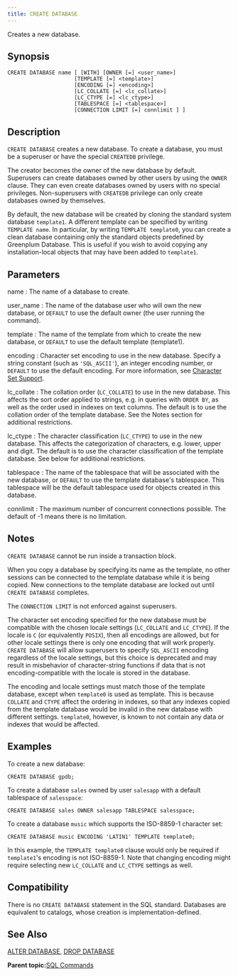 ```yaml
---
title: CREATE DATABASE 
---
```


Creates a new database.

## <a id="section2"></a>Synopsis 

``` {#sql_command_synopsis}
CREATE DATABASE name [ [WITH] [OWNER [=] <user_name>]
                     [TEMPLATE [=] <template>]
                     [ENCODING [=] <encoding>]
                     [LC_COLLATE [=] <lc_collate>]
                     [LC_CTYPE [=] <lc_ctype>]
                     [TABLESPACE [=] <tablespace>]
                     [CONNECTION LIMIT [=] connlimit ] ]
```

## <a id="section3"></a>Description 

`CREATE DATABASE` creates a new database. To create a database, you must be a superuser or have the special `CREATEDB` privilege.

The creator becomes the owner of the new database by default. Superusers can create databases owned by other users by using the `OWNER` clause. They can even create databases owned by users with no special privileges. Non-superusers with `CREATEDB` privilege can only create databases owned by themselves.

By default, the new database will be created by cloning the standard system database `template1`. A different template can be specified by writing `TEMPLATE name`. In particular, by writing `TEMPLATE template0`, you can create a clean database containing only the standard objects predefined by Greenplum Database. This is useful if you wish to avoid copying any installation-local objects that may have been added to `template1`.

## <a id="section4"></a>Parameters 

name
:   The name of a database to create.

user\_name
:   The name of the database user who will own the new database, or `DEFAULT` to use the default owner \(the user running the command\).

template
:   The name of the template from which to create the new database, or `DEFAULT` to use the default template \(template1\).

encoding
:   Character set encoding to use in the new database. Specify a string constant \(such as `'SQL_ASCII'`\), an integer encoding number, or `DEFAULT` to use the default encoding. For more information, see [Character Set Support](../character_sets.html).

lc\_collate
:   The collation order \(`LC_COLLATE`\) to use in the new database. This affects the sort order applied to strings, e.g. in queries with `ORDER BY`, as well as the order used in indexes on text columns. The default is to use the collation order of the template database. See the Notes section for additional restrictions.

lc\_ctype
:   The character classification \(`LC_CTYPE`\) to use in the new database. This affects the categorization of characters, e.g. lower, upper and digit. The default is to use the character classification of the template database. See below for additional restrictions.

tablespace
:   The name of the tablespace that will be associated with the new database, or `DEFAULT` to use the template database's tablespace. This tablespace will be the default tablespace used for objects created in this database.

connlimit
:   The maximum number of concurrent connections possible. The default of -1 means there is no limitation.

## <a id="section5"></a>Notes 

`CREATE DATABASE` cannot be run inside a transaction block.

When you copy a database by specifying its name as the template, no other sessions can be connected to the template database while it is being copied. New connections to the template database are locked out until `CREATE DATABASE` completes.

The `CONNECTION LIMIT` is not enforced against superusers.

The character set encoding specified for the new database must be compatible with the chosen locale settings \(`LC_COLLATE` and `LC_CTYPE`\). If the locale is `C` \(or equivalently `POSIX`\), then all encodings are allowed, but for other locale settings there is only one encoding that will work properly. `CREATE DATABASE` will allow superusers to specify `SQL_ASCII` encoding regardless of the locale settings, but this choice is deprecated and may result in misbehavior of character-string functions if data that is not encoding-compatible with the locale is stored in the database.

The encoding and locale settings must match those of the template database, except when `template0` is used as template. This is because `COLLATE` and `CTYPE` affect the ordering in indexes, so that any indexes copied from the template database would be invalid in the new database with different settings. `template0`, however, is known to not contain any data or indexes that would be affected.

## <a id="section6"></a>Examples 

To create a new database:

```
CREATE DATABASE gpdb;
```

To create a database `sales` owned by user `salesapp` with a default tablespace of `salesspace`:

```
CREATE DATABASE sales OWNER salesapp TABLESPACE salesspace;
```

To create a database `music` which supports the ISO-8859-1 character set:

```
CREATE DATABASE music ENCODING 'LATIN1' TEMPLATE template0;
```

In this example, the `TEMPLATE template0` clause would only be required if `template1`'s encoding is not ISO-8859-1. Note that changing encoding might require selecting new `LC_COLLATE` and `LC_CTYPE` settings as well.

## <a id="section7"></a>Compatibility 

There is no `CREATE DATABASE` statement in the SQL standard. Databases are equivalent to catalogs, whose creation is implementation-defined.

## <a id="section8"></a>See Also 

[ALTER DATABASE](ALTER_DATABASE.html), [DROP DATABASE](DROP_DATABASE.html)

**Parent topic:**[SQL Commands](../sql_commands/sql_ref.html)

